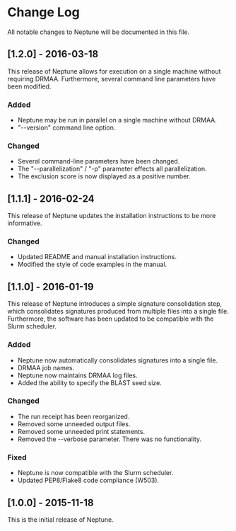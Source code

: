 # Change Log

All notable changes to Neptune will be documented in this file.

## [1.2.0] - 2016-03-18

This release of Neptune allows for execution on a single machine without
requiring DRMAA. Furthermore, several command line parameters have been
modified.

### Added
- Neptune may be run in parallel on a single machine without DRMAA.
- "--version" command line option.

### Changed
- Several command-line parameters have been changed.
- The "--parallelization" / "-p" parameter effects all parallelization.
- The exclusion score is now displayed as a positive number.

## [1.1.1] - 2016-02-24

This release of Neptune updates the installation instructions to be more
informative.

### Changed
- Updated README and manual installation instructions.
- Modified the style of code examples in the manual.

## [1.1.0] - 2016-01-19

This release of Neptune introduces a simple signature consolidation step, which
consolidates signatures produced from multiple files into a single file.
Furthermore, the software has been updated to be compatible with the Slurm
scheduler.

### Added
- Neptune now automatically consolidates signatures into a single file.
- DRMAA job names.
- Neptune now maintains DRMAA log files.
- Added the ability to specify the BLAST seed size.

### Changed
- The run receipt has been reorganized.
- Removed some unneeded output files.
- Removed some unneeded print statements.
- Removed the --verbose parameter. There was no functionality.

### Fixed
- Neptune is now compatible with the Slurm scheduler.
- Updated PEP8/Flake8 code compliance (W503).

## [1.0.0] - 2015-11-18

This is the initial release of Neptune.
